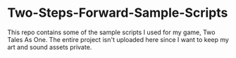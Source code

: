 # Two-Steps-Forward-Sample-Scripts
This repo contains some of the sample scripts I used for my game, Two Tales As One. The entire project isn't uploaded here since I want to keep my art and sound assets private.
